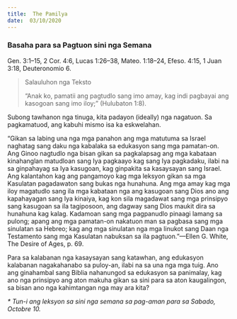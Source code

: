 ```yaml
---
title:  The Pamilya
date:  03/10/2020
---
```


### Basaha para sa Pagtuon sini nga Semana
Gen. 3:1–15, 2 Cor. 4:6, Lucas 1:26–38, Mateo. 1:18–24, Efeso. 4:15, 1 Juan 3:18, Deuteronomio 6.

> <p>Salauluhon nga Teksto</p>
> “Anak ko, pamatii ang pagtudlo sang imo amay, kag indi pagbayai ang kasogoan sang imo iloy;” (Hulubaton 1:8).

Subong tawhanon nga tinuga, kita padayon (ideally) nga nagatuon. Sa pagkamatuod, ang kabuhi mismo isa ka eskwelahan.

“Gikan sa labing una nga mga panahon ang mga matutuma sa Israel naghatag sang daku nga kabalaka sa edukasyon sang mga pamatan-on. Ang Ginoo nagtudlo nga bisan gikan sa pagkalapsag ang mga kabataan kinahanglan matudloan sang Iya pagkaayo kag sang Iya pagkadaku, ilabi na sa ginpahayag sa Iya kasugoan, kag ginpakita sa kasaysayan sang Israel. Ang kalantahon kag ang pangamoyo kag mga leksyon gikan sa mga Kasulatan pagadawaton sang bukas nga hunahuna. Ang mga amay kag mga iloy magatudlo sang ila mga kabataan nga ang kasugoan sang Dios ano ang kapahayagan sang Iya kinaiya, kag kon sila magadawat sang mga prinsipyo sang kasugoan sa ila tagiposoon, ang dagway sang Dios maukit dira sa hunahuna kag kalag. Kadamoan sang mga pagpanudlo pinaagi lamang sa pulong; apang ang mga pamatan-on nakatuon man sa pagbasa sang mga sinulatan sa Hebreo; kag ang mga sinulatan nga mga linukot sang Daan nga Testamento sang mga Kasulatan nabuksan sa ila pagtuon.”—Ellen G. White, The Desire of Ages, p. 69.

Para sa kalabanan nga kasaysayan sang katawhan, ang edukasyon kalabanan nagakahanabo sa puloy-an, ilabi na sa una nga mga tuig. Ano ang ginahambal sang Biblia nahanungod sa edukasyon sa panimalay, kag ano nga prinsipyo ang aton makuha gikan sa sini para sa aton kaugalingon, sa bisan ano nga kahimtangan nga may ara kita?

_* Tun-i ang leksyon sa sini nga semana sa pag-aman para sa Sabado, Octobre 10._